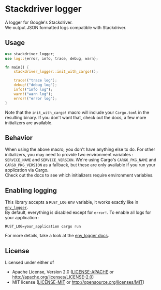 # Stackdriver logger

A logger for Google's Stackdriver.\
We output JSON formatted logs compatible with Stackdriver.

## Usage
```rust
use stackdriver_logger;
use log::{error, info, trace, debug, warn};

fn main() {
    stackdriver_logger::init_with_cargo!();

    trace!("trace log");
    debug!("debug log");
    info!("info log");
    warn!("warn log");
    error!("error log");
}
```
Note that the `init_with_cargo!` macro will include your `Cargo.toml` in the resulting binary.
If you don't want that, check out the docs, a few more initializers are available.

## Behavior
When using the above macro, you don't have anything else to do.
For other initializers, you may need to provide two environment variables : `SERVICE_NAME` and `SERVICE_VERSION`.
We're using Cargo's `CARGO_PKG_NAME` and `CARGO_PKG_VERSION` as a fallback, but these are only available
if you run your application via Cargo. \
Check out the docs to see which initializers require environment variables.

## Enabling logging
This library accepts a `RUST_LOG` env variable, it works exactly like in [`env_logger`](https://github.com/sebasmagri/env_logger). \
By default, everything is disabled except for `error!`.
To enable all logs for your application :

```
RUST_LOG=your_application cargo run
```

For more details, take a look at the [env_logger docs](https://docs.rs/env_logger/0.6.0/env_logger/#enabling-logging).

## License
Licensed under either of

- Apache License, Version 2.0 ([LICENSE-APACHE](LICENSE-APACHE) or http://apache.org/licenses/LICENSE-2.0)
- MIT license ([LICENSE-MIT](LICENSE-MIT) or http://opensource.org/licenses/MIT)


